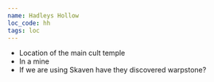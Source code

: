 ```yaml
---
name: Hadleys Hollow
loc_code: hh
tags: loc
---
```


- Location of the main cult temple
- In a mine
- If we are using Skaven have they discovered warpstone?